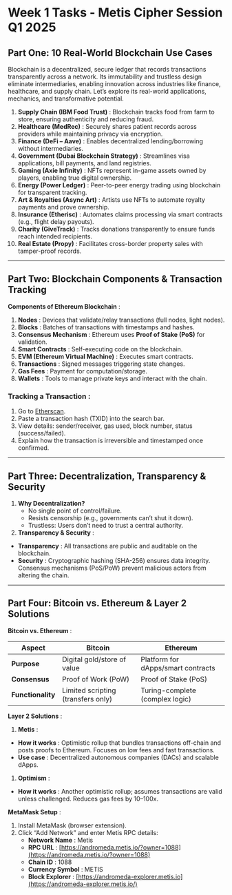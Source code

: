 # Week 1 Tasks - Metis Cipher Session Q1 2025


## **Part One: 10 Real-World Blockchain Use Cases**

Blockchain is a decentralized, secure ledger that records transactions transparently across a network. Its immutability and trustless design eliminate intermediaries, enabling innovation across industries like finance, healthcare, and supply chain. Let’s explore its real-world applications, mechanics, and transformative potential.	

1. **Supply Chain (IBM Food Trust)** : Blockchain tracks food from farm to store, ensuring authenticity and reducing fraud.
2. **Healthcare (MedRec)** : Securely shares patient records across providers while maintaining privacy via encryption.
3. **Finance (DeFi – Aave)** : Enables decentralized lending/borrowing without intermediaries.
4. **Government (Dubai Blockchain Strategy)** : Streamlines visa applications, bill payments, and land registries.
5. **Gaming (Axie Infinity)** : NFTs represent in-game assets owned by players, enabling true digital ownership.
6. **Energy (Power Ledger)** : Peer-to-peer energy trading using blockchain for transparent tracking.
7. **Art & Royalties (Async Art)** : Artists use NFTs to automate royalty payments and prove ownership.
8. **Insurance (Etherisc)** : Automates claims processing via smart contracts (e.g., flight delay payouts).
9. **Charity (GiveTrack)** : Tracks donations transparently to ensure funds reach intended recipients.
10. **Real Estate (Propy)** : Facilitates cross-border property sales with tamper-proof records.


---

## **Part Two: Blockchain Components & Transaction Tracking**

 **Components of Ethereum Blockchain** :

1. **Nodes** : Devices that validate/relay transactions (full nodes, light nodes).
2. **Blocks** : Batches of transactions with timestamps and hashes.
3. **Consensus Mechanism** : Ethereum uses **Proof of Stake (PoS)** for validation.
4. **Smart Contracts** : Self-executing code on the blockchain.
5. **EVM (Ethereum Virtual Machine)** : Executes smart contracts.
6. **Transactions** : Signed messages triggering state changes.
7. **Gas Fees** : Payment for computation/storage.
8. **Wallets** : Tools to manage private keys and interact with the chain.

### **Tracking a Transaction** :

1. Go to [Etherscan](https://etherscan.io/).
2. Paste a transaction hash (TXID) into the search bar.
3. View details: sender/receiver, gas used, block number, status (success/failed).
4. Explain how the transaction is irreversible and timestamped once confirmed.

---

## **Part Three: Decentralization, Transparency & Security**

1. **Why Decentralization?**
   * No single point of control/failure.
   * Resists censorship (e.g., governments can’t shut it down).
   * Trustless: Users don’t need to trust a central authority.
2. **Transparency & Security** :

* **Transparency** : All transactions are public and auditable on the blockchain.
* **Security** : Cryptographic hashing (SHA-256) ensures data integrity. Consensus mechanisms (PoS/PoW) prevent malicious actors from altering the chain.

---

## **Part Four: Bitcoin vs. Ethereum & Layer 2 Solutions**

 **Bitcoin vs. Ethereum** :

| **Aspect**        | **Bitcoin**                  | **Ethereum**                 |
| ----------------------- | ---------------------------------- | ---------------------------------- |
| **Purpose**       | Digital gold/store of value        | Platform for dApps/smart contracts |
| **Consensus**     | Proof of Work (PoW)                | Proof of Stake (PoS)               |
| **Functionality** | Limited scripting (transfers only) | Turing-complete (complex logic)    |

 **Layer 2 Solutions** :

1. **Metis** :

* **How it works** : Optimistic rollup that bundles transactions off-chain and posts proofs to Ethereum. Focuses on low fees and fast transactions.
* **Use case** : Decentralized autonomous companies (DACs) and scalable dApps.

1. **Optimism** :

* **How it works** : Another optimistic rollup; assumes transactions are valid unless challenged. Reduces gas fees by 10–100x.

 **MetaMask Setup** :

1. Install MetaMask (browser extension).
2. Click “Add Network” and enter Metis RPC details:
   * **Network Name** : Metis
   * **RPC URL** : [https://andromeda.metis.io/?owner=1088](https://andromeda.metis.io/?owner=1088)
   * **Chain ID** : 1088
   * **Currency Symbol** : METIS
   * **Block Explorer** : [https://andromeda-explorer.metis.io](https://andromeda-explorer.metis.io/)
